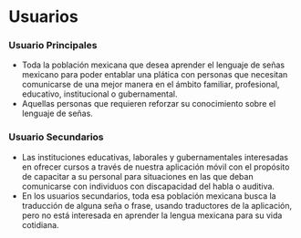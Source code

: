 # Usuarios

### Usuario Principales
 - Toda la población mexicana que desea aprender el lenguaje de señas mexicano para poder entablar una plática con personas que necesitan comunicarse de una mejor manera en el ámbito familiar, profesional, educativo, institucional o gubernamental.
 - Aquellas personas que requieren reforzar su conocimiento sobre el lenguaje de señas. 

### Usuario Secundarios
 - Las instituciones educativas, laborales y gubernamentales interesadas en ofrecer cursos a través de nuestra aplicación móvil con el propósito de capacitar a su personal para situaciones en las que deban comunicarse con individuos con discapacidad del habla o auditiva.
 - En los usuarios secundarios, toda esa población mexicana busca la traducción de alguna seña o frase, usando traductores de la aplicación, pero no está interesada en aprender la lengua mexicana para su vida cotidiana. 
